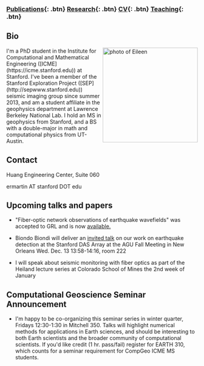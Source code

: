 ### [Publications](/publications){: .btn}     [Research](/research){: .btn}      [CV](/docs/ermartin_CV.pdf){: .btn}       [Teaching](/teaching){: .btn}

## Bio

<img src="https://eileenrmartin.github.io/img/eileen.jpg" alt="photo of Eileen" align="right" style="width: 250px;"/>
I'm a PhD student in the Institute for Computational and Mathematical Engineering ([ICME](https://icme.stanford.edu)) at Stanford. I've been a member of the Stanford Exploration Project ([SEP](http://sepwww.stanford.edu)) seismic imaging group since summer 2013, and am a student affiliate in the geophysics department at Lawrence Berkeley National Lab. I hold an MS in geophysics from Stanford, and a BS with a double-major in math and computational physics from UT-Austin.

## Contact
Huang Engineering Center, Suite 060

ermartin AT stanford DOT edu

## Upcoming talks and papers

* "Fiber-optic network observations of earthquake wavefields" was accepted to GRL and is now [available.](http://onlinelibrary.wiley.com/doi/10.1002/2017GL075722/full) 

* Biondo Biondi will deliver an [invited talk](https://agu.confex.com/agu/fm17/meetingapp.cgi/Paper/212218) on our work on earthquake detection at the Stanford DAS Array at the AGU Fall Meeting in New Orleans Wed. Dec. 13 13:58-14:16, room 222

* I will speak about seismic monitoring with fiber optics as part of the Heiland lecture series at Colorado School of Mines the 2nd week of January

## Computational Geoscience Seminar Announcement

* I'm happy to be co-organizing this seminar series in winter quarter, Fridays 12:30-1:30 in Mitchell 350. Talks will highlight numerical methods for applications in Earth sciences, and should be interesting to both Earth scientists and the broader community of computational scientists. If you'd like credit (1 hr. pass/fail) register for EARTH 310, which counts for a seminar requirement for CompGeo ICME MS students. 

